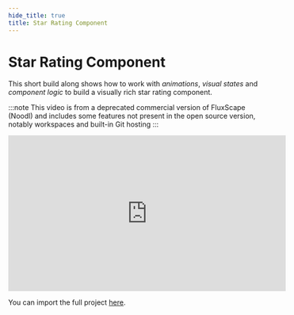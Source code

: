 ```yaml
---
hide_title: true
title: Star Rating Component
---
```


# Star Rating Component

This short build along shows how to work with _animations_, _visual states_ and _component logic_ to build a visually rich star rating component.

:::note
This video is from a deprecated commercial version of FluxScape (Noodl) and includes some features not present in the open source version, notably workspaces and built-in Git hosting
:::

<iframe width="560" height="315" src="https://www.youtube-nocookie.com/embed/VwgcIsclVpE" title="YouTube video player" frameBorder="0" allow="accelerometer; autoplay; clipboard-write; encrypted-media; gyroscope; picture-in-picture" allowFullScreen></iframe>

You can import the full project [here](/library/examples/star-rating-component).
